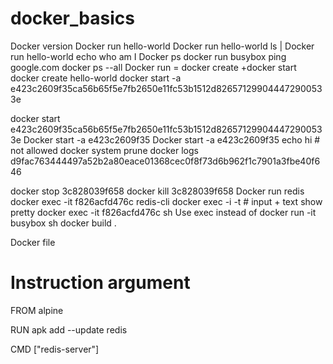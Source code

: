 # docker_basics

Docker version
Docker run hello-world
Docker run hello-world ls | Docker run hello-world echo who am I
Docker ps
docker run busybox ping google.com
docker ps --all
Docker run = docker create +docker start
docker create hello-world
docker start -a e423c2609f35ca56b65f5e7fb2650e11fc53b1512d826571299044472900533e

docker start e423c2609f35ca56b65f5e7fb2650e11fc53b1512d826571299044472900533e
Docker start -a e423c2609f35
Docker start -a e423c2609f35 echo hi # not allowed
docker system prune
docker logs d9fac763444497a52b2a80eace01368cec0f8f73d6b962f1c7901a3fbe40f646

docker stop 3c828039f658
docker kill 3c828039f658
Docker run redis
docker exec -it f826acfd476c redis-cli
docker exec -i -t # input + text show pretty
docker exec -it f826acfd476c sh
Use exec instead of docker run -it busybox sh 
docker build .

Docker file 
# Instruction argument
FROM alpine

RUN apk add --update redis

CMD ["redis-server"]
